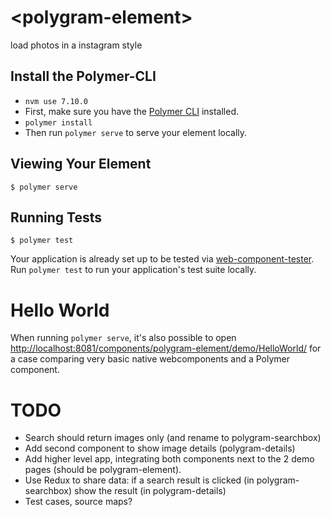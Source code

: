 # \<polygram-element\>

load photos in a instagram style

## Install the Polymer-CLI

* `nvm use 7.10.0`
* First, make sure you have the [Polymer CLI](https://www.npmjs.com/package/polymer-cli) installed.
* `polymer install`
* Then run `polymer serve` to serve your element locally.

## Viewing Your Element

```
$ polymer serve
```

## Running Tests

```
$ polymer test
```

Your application is already set up to be tested via [web-component-tester](https://github.com/Polymer/web-component-tester). Run `polymer test` to run your application's test suite locally.

# Hello World

When running `polymer serve`, it's also possible to open [http://localhost:8081/components/polygram-element/demo/HelloWorld/](http://localhost:8081/components/polygram-element/demo/HelloWorld/) for a case comparing very basic
native webcomponents and a Polymer component. 


# TODO

* Search should return images only (and rename to polygram-searchbox)
* Add second component to show image details (polygram-details)
* Add higher level app, integrating both components next to the 2 demo pages (should be polygram-element).
* Use Redux to share data: if a search result is clicked (in polygram-searchbox) show the result (in polygram-details)
* Test cases, source maps?